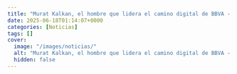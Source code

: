 ```yaml
---
title: "Murat Kalkan, el hombre que lidera el camino digital de BBVA - 'Existe una guerra en curso entre los neobancos y la banca digital'"
date: 2025-06-18T01:14:07+0000
categories: [Noticias]
tags: []
cover:
  image: "/images/noticias/"
  alt: "Murat Kalkan, el hombre que lidera el camino digital de BBVA - 'Existe una guerra en curso entre los neobancos y la banca digital'"
  hidden: false
---
```



